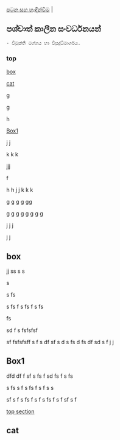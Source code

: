 [පටුන සහ හැඳින්වීම](/index.md) |

## පශ්චාත් කාලීන සංවර්ධනයන්

	- විමුක්ති මග්ගය හා විසුද්ධිමාර්ගය.


### top

[box](#box)


[cat](#cat)


 g

 g

 h

[Box1](#Box1)

 j
 j

 k
 k
 k


 jjj


 f

 h
 h
 j
 j
 k
 k
 k


 g
 g
 g
 g
 gg

 g
 g
 g
 g
 g
 g
 g
 g

 j
 j
 j

 j
 j
## box

 jj
ss
s
s

s

s
fs

s
fs
f
s
fs
f
s
fs

fs

sd
f
s
fsfsfsf

sf
fsfsfsff
s
f
s
df
sf
s
d
s
fs
d
fs
df
sd
s
f
 j
 j


## Box1
dfd
df
f
sf
s
fs
f
sd
fs
f
s
fs

s
fs
s
f
s
fs
f
s
f
s
s

sf
s
f
s
fs
f
s
f
s
fs
f
s
f
sf
s
f

[top section](#top)

## cat
